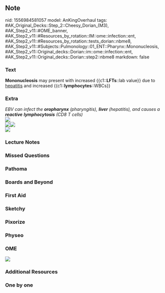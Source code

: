 ## Note
nid: 1556984581057
model: AnKingOverhaul
tags: #AK_Original_Decks::Step_2::Cheesy_Dorian_(M3), #AK_Step2_v11::#OME_banner, #AK_Step2_v11::#Resources_by_rotation::IM::ome::infection::ent, #AK_Step2_v11::#Resources_by_rotation::tests_dorian::nbme8, #AK_Step2_v11::#Subjects::Pulmonology::01_ENT::Pharynx::Mononucleosis, #AK_Step2_v11::Original_decks::Dorian::im::ome::infection::ent, #AK_Step2_v11::Original_decks::Dorian::step2::nbme8
markdown: false

### Text
<b>Mononucleosis</b> may present with increased
{{c1::<b>LFTs</b>::lab value}} due to <u>hepatitis</u> and
increased {{c1::<b>lymphocytes</b>::WBCs}}

### Extra
<div>
  <div>
    <div style="font-weight: bold;"></div>
    <div>
      <i>EBV can infect the <b>oropharynx</b> (pharyngitis),
      <b>liver</b> (hepatitis), and causes a <b>reactive</b>
      <b>lymphocytosis</b> (CD8 T cells)</i>
    </div>
    <div style="font-weight: bold;">
      <i><img src="im.png"></i>
    </div>
    <div style="font-weight: bold;"></div>
    <div style="font-weight: bold;">
      <i><img src="paste-5019511098966017.jpg"><img src=
      "paste-35923106464133.jpg"></i>
    </div>
    <div style="font-weight: bold;"></div>
    <div style="font-weight: bold;">
      <i><img src="paste-314172562735105.jpg"></i>
    </div>
  </div>
</div>

### Lecture Notes


### Missed Questions


### Pathoma


### Boards and Beyond


### First Aid


### Sketchy


### Pixorize


### Physeo


### OME
<div class="ome-widget">
  <a href="https://onlinemeded.org?ref=anki"><img src=
  "_OME_AnkiFlashcards_General_7.png"></a>
</div>

### Additional Resources


### One by one


